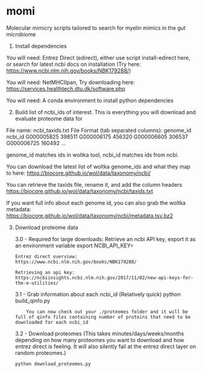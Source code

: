 # momi
Molecular mimicry scripts tailored to search for myelin mimics in the gut microbiome

1.  Install dependencies

You will need: Entrez Direct (edirect), either use script install-edirect here, or search for latest ncbi docs on installation (Try here: https://www.ncbi.nlm.nih.gov/books/NBK179288/)

You will need: NetMHCIIpan, Try downloading here: https://services.healthtech.dtu.dk/software.php

You will need: A conda environment to install python dependencies

2.  Build list of ncbi_ids of interest.  This is everything you will download and evaluate proteome data for

File name: ncbi_taxids.txt
File Format (tab separated columns):
genome_id	ncbi_id
G000005825	398511
G000006175	456320
G000006605	306537
G000006725	160492
...

genome_id matches ids in woltka tool, ncbi_id matches ids from ncbi.  

You can download the latest list of woltka genome_ids and what they map to here:
https://biocore.github.io/wol/data/taxonomy/ncbi/

You can retrieve the taxids file, rename it, and add the column headers
https://biocore.github.io/wol/data/taxonomy/ncbi/taxids.txt

If you want full info about each genome id, you can also grab the woltka metadata:
https://biocore.github.io/wol/data/taxonomy/ncbi/metadata.tsv.bz2

3.  Download proteome data

	3.0 - Required for large downloads: 
		Retrieve an ncbi API key, export it as an environment variable
		export NCBI_API_KEY=<whateverYourApiKeyIs>

		Entrez direct overview:
		https://www.ncbi.nlm.nih.gov/books/NBK179288/

		Retrieving an api key:
		https://ncbiinsights.ncbi.nlm.nih.gov/2017/11/02/new-api-keys-for-the-e-utilities/

	3.1 - Grab information about each ncbi_id (Relatively quick)
		python build_qinfo.py

			You can now check out your ./proteomes folder and it will be full of qinfo files containing number of proteins that need to be downloaded for each ncbi_id

	3.2 - Download proteomes (This takes minutes/days/weeks/months depending on how many proteomes you want to download and how entrez direct is feeling.  It will also silently fail at the entrez direct layer on random proteomes.)

		python download_proteomes.py

		